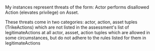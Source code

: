My instances represent threats of the form:
	Actor performs disallowed Action (elevates privilege) on Asset.
	
These threats come in two categories:
	actor, action, asset tuples (TrikeActions) which are not listed in the assessment's list of legitimateActions at all
	actor, assset, action tuples which are allowed in some circumstances, but do not adhere to the rules listed for them in legitimateActions
